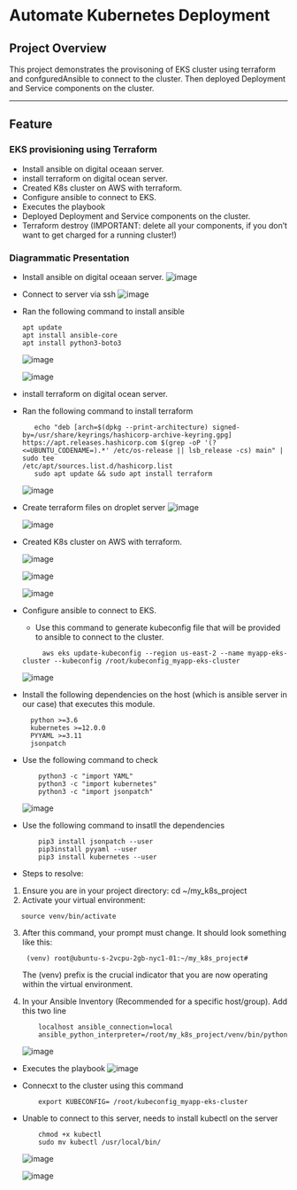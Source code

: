 # **Automate Kubernetes Deployment**

## **Project Overview**
This project demonstrates the provisoning of EKS cluster using terraform and confguredAnsible to connect to the cluster. Then deployed Deployment and Service components on the cluster.

---
  
## **Feature**

### **EKS provisioning using Terraform**

- Install ansible on digital oceaan server.
- install terraform on digital ocean server.
- Created K8s cluster on AWS with terraform.
- Configure ansible to connect to EKS.
- Executes the playbook
- Deployed Deployment and Service components on the cluster.
- Terraform destroy (IMPORTANT: delete all your components, if you don’t want to get charged for a running cluster!)


### **Diagrammatic Presentation**
- Install ansible on digital oceaan server.
  ![image](https://github.com/user-attachments/assets/10ea02e0-d399-4ac0-8ea5-aebc766b01cf)
- Connect to server via ssh
  ![image](https://github.com/user-attachments/assets/16aa9534-9bd4-4619-9d86-6fac0a7166f2)
- Ran the following command to install ansible
  ```
  apt update
  apt install ansible-core
  apt install python3-boto3
  ```
  ![image](https://github.com/user-attachments/assets/79a7427a-8222-4d5a-acb1-24e2cad5143d)

  ![image](https://github.com/user-attachments/assets/1d37ea01-8df6-4259-a6d6-44b088bc53ea)


- install terraform on digital ocean server.
- Ran the following command to install terraform
  ```wget -O - https://apt.releases.hashicorp.com/gpg | sudo gpg --dearmor -o /usr/share/keyrings/hashicorp-archive-keyring.gpg
     echo "deb [arch=$(dpkg --print-architecture) signed-by=/usr/share/keyrings/hashicorp-archive-keyring.gpg] https://apt.releases.hashicorp.com $(grep -oP '(?<=UBUNTU_CODENAME=).*' /etc/os-release || lsb_release -cs) main" | sudo tee                                        /etc/apt/sources.list.d/hashicorp.list
     sudo apt update && sudo apt install terraform
  ```

  ![image](https://github.com/user-attachments/assets/2ae5abd9-731d-4b25-ad73-3e44b8dc583c)

- Create terraform files on droplet server
  ![image](https://github.com/user-attachments/assets/060503c0-cf51-46c9-9ba4-16c8c8515071)

  ![image](https://github.com/user-attachments/assets/4f44d84a-9f41-4908-9daf-3b1f75b10915)



- Created K8s cluster on AWS with terraform.
  
  ![image](https://github.com/user-attachments/assets/f584ca33-8475-42d6-a132-bdce55976bb7)

  ![image](https://github.com/user-attachments/assets/6b406d5f-cceb-482a-98b1-75cb71346d76)


  ![image](https://github.com/user-attachments/assets/03f071e8-f948-4cf5-92aa-cc725e36c9c8)

- Configure ansible to connect to EKS.

    - Use this command to generate kubeconfig file that will be provided to ansible to connect to the cluster.
     ```
          aws eks update-kubeconfig --region us-east-2 --name myapp-eks-cluster --kubeconfig /root/kubeconfig_myapp-eks-cluster
     ````
    
    ![image](https://github.com/user-attachments/assets/f9b7ce6b-0450-4a12-9a52-f69de7374075)
  
- Install the following dependencies on the host (which is ansible server in our case) that executes this module.
  
  ```
    python >=3.6
    kubernetes >=12.0.0
    PYYAML >=3.11
    jsonpatch
  ```

- Use the following command to check

  ```
      python3 -c "import YAML"
      python3 -c "import kubernetes"
      python3 -c "import jsonpatch"
  ```

  ![image](https://github.com/user-attachments/assets/83ec64ad-52de-4858-aada-beb5a6a2bcc2)

- Use the following command to insatll the dependencies
  ```
      pip3 install jsonpatch --user
      pip3install pyyaml --user
      pip3 install kubernetes --user
  ```
- Steps to resolve:
1.	Ensure you are in your project directory: cd ~/my_k8s_project
2.	Activate your virtual environment:
   ```
      source venv/bin/activate
   ```
3. After this command, your prompt must change. It should look something like this:
   ```
    (venv) root@ubuntu-s-2vcpu-2gb-nyc1-01:~/my_k8s_project#
   ```
    The (venv) prefix is the crucial indicator that you are now operating within the virtual environment.
   
4. In your Ansible Inventory (Recommended for a specific host/group). Add this two line
   ```
       localhost ansible_connection=local
       ansible_python_interpreter=/root/my_k8s_project/venv/bin/python
   ```
       
    ![image](https://github.com/user-attachments/assets/df7e1db7-c82f-4b1c-9ecd-9c9d77902649)

- Executes the playbook
  ![image](https://github.com/user-attachments/assets/e102a8fb-027b-4919-9d3c-783dbe6aef0d)

- Connecxt to the cluster using this command
  ```
      export KUBECONFIG= /root/kubeconfig_myapp-eks-cluster
  ```
- Unable to connect to this server, needs to install kubectl on the server
  ``` curl -LO "https://dl.k8s.io/release/$(curl -L -s https://dl.k8s.io/release/stable.txt)/bin/linux/amd64/kubectl"
      chmod +x kubectl
      sudo mv kubectl /usr/local/bin/
  ```
    ![image](https://github.com/user-attachments/assets/2b6b9dd9-884d-4172-851d-b12a79a30459)

    ![image](https://github.com/user-attachments/assets/d5fed899-9638-472b-9cde-1e321f413e7d)

    

  






 
